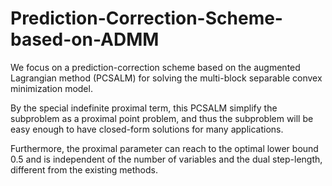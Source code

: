 # Prediction-Correction-Scheme-based-on-ADMM

We focus on a prediction-correction scheme based on  the augmented Lagrangian method (PCSALM) for solving the multi-block separable convex minimization model. 

By the special indefinite proximal term, this PCSALM simplify the subproblem as a proximal point problem, and thus the subproblem will be easy enough to have closed-form solutions for many applications. 

Furthermore, the proximal parameter can reach to the optimal lower bound 0.5 and is independent of the number of variables and the dual step-length, different from the existing methods. 



